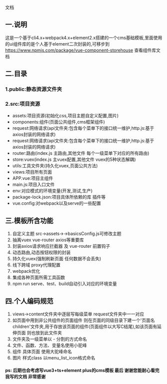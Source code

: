 文档

## 一.说明
这是一个基于cli4.x+webpack4.x+element2.x搭建的一个cms基础模板,里面使用的ui组件库的是个人基于element二次封装的,可移步到 https://www.npmjs.com/package/vue-component-storehouse 查看组件库文档

## 二.目录
### 1.public:静态资源文件夹

### 2.src:项目资源

* assets:项目资源(初始化css,项目主题自定义配置,图片)
* components:组件(页面公共组件,cms框架组件)
* request:网络请求(api文件夹:包含每个菜单下的接口统一维护,http.js:基于axios封装的网络请求)
* request:网络请求(api文件夹:包含每个菜单下的接口统一维护,http.js:基于axios封装的网络请求)
* router:路由(index.js 主路由,其他文件 每个一级菜单下对应的所有路由)
* store:vuex(index.js 主vuex配置,其他文件 vuex的5种状态解耦)
* utils:工具文件夹(持久化vuex,页面公共方法)
* views:项目所有页面
* APP.vue:项目主组件
* main.js:项目入口文件
* env:对应模式的环境变量(开发,测试,生产)
* package-lock.json:项目具体所依赖的库 插件等
* vue.config:对webpack以及serve的一些配置

## 三.模板所含功能
1. 自定义主题 src->assets->->basicsConfig.js可修改主题
2. 抽离vuex  vue-router  axios等重要库
3. 封装axios请求响应拦截器 及 vue-router 前置钩子
4. 动态路由,动态按钮权限的封装
5. 持久化vuex(强制刷新页面 任何数据不会丢失)
6. 线下跨域 proxy代理配置
7.  webpack优化
8.  集成各种页面所需工具函数
9.  npm run serve、test、build自动引入对应的环境变量

## 四.个人编码规范
1. views->content文件夹中逐层写每级菜单 request文件夹中一一对应
2. 如页面中用到非公共组件的页面组件 则在页面的同级目录下建一个'页面名children'文件夹,用于存放该页面的组件(页面组件以大写C结尾),如该页面有延伸页面 则也放到此文件夹
3. 文件夹及一级菜单以 - 分割的方式命名
4. 文件、函数、方法、变量名使用小驼峰
5. 组件 具体页面 使用大驼峰命名
6. 图片 样式class 以menu_list_icon格式命名

#### ps: 后期也会考虑写vue3+ts+element plus的cms模板 最后 谢谢您能耐心看完我写的文档 非常感谢
